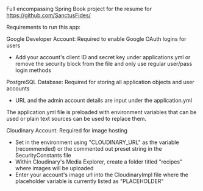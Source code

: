 Full encompassing Spring Book project for the resume for https://github.com/SanctusFides/

Requirements to run this app:

  Google Developer Account: Required to enable Google OAuth logins for users
  -  Add your account's client ID and secret key under applications.yml or remove the security block from the file and only use regular user/pass login methods
    
  PostgreSQL Database: Required for storing all application objects and user accounts
  
  - URL and the admin account details are input under the application.yml

  The application.yml file is preloaded with environment variables that can be used or plain text sources can be used to replace them.


  Cloudinary Account: Required for image hosting
  
  - Set in the environment using "CLOUDINARY_URL" as the variable (recommended) or the commented out preset string in the SecurityConstants file
  - Within Cloudinary's Media Explorer, create a folder titled "recipes" where images will be uploaded
  - Enter your account's image url into the CloudinaryImpl file where the placeholder variable is currently listed as "PLACEHOLDER"
    
